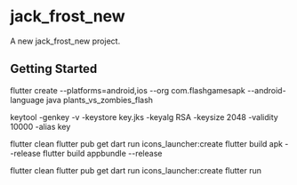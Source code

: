 
# jack_frost_new


A new jack_frost_new project.

## Getting Started

flutter create --platforms=android,ios --org com.flashgamesapk --android-language java plants_vs_zombies_flash


keytool -genkey -v -keystore key.jks -keyalg RSA -keysize 2048 -validity 10000 -alias key


flutter clean
flutter pub get
dart run icons_launcher:create
flutter build apk --release
flutter build appbundle --release




flutter clean
flutter pub get
dart run icons_launcher:create
flutter run
